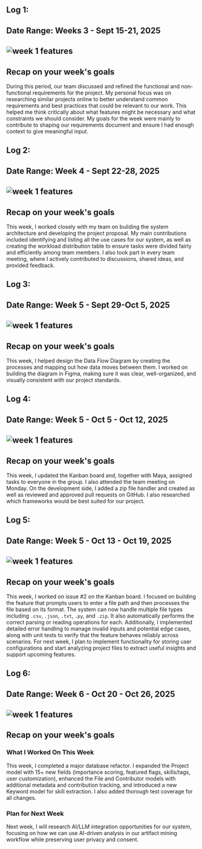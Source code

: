 ## Log 1:
## Date Range: Weeks 3 - Sept 15-21, 2025

## ![week 1 features](week1tasks.png)

## Recap on your week's goals

During this period, our team discussed and refined the functional and non-functional requirements for the project. My personal focus was on researching similar projects online to better understand common requirements and best practices that could be relevant to our work. This helped me think critically about what features might be necessary and what constraints we should consider. My goals for the week were mainly to contribute to shaping our requirements document and ensure I had enough context to give meaningful input. 

## Log 2:
## Date Range: Week 4 - Sept 22-28, 2025

## ![week 1 features](week2tasks.jpg)

## Recap on your week's goals

This week, I worked closely with my team on building the system architecture and developing the project proposal. My main contributions included identifying and listing all the use cases for our system, as well as creating the workload distribution table to ensure tasks were divided fairly and efficiently among team members. I also took part in every team meeting, where I actively contributed to discussions, shared ideas, and provided feedback.

## Log 3:
## Date Range: Week 5 - Sept 29-Oct 5, 2025

## ![week 1 features](week3tasks.jpg)

## Recap on your week's goals

This week, I helped design the Data Flow Diagram by creating the processes and mapping out how data moves between them. I worked on building the diagram in Figma, making sure it was clear, well-organized, and visually consistent with our project standards.

## Log 4:
## Date Range: Week 5 - Oct 5 - Oct 12, 2025

## ![week 1 features](week4tasks.jpg)

## Recap on your week's goals

This week, I updated the Kanban board and, together with Maya, assigned tasks to everyone in the group. I also attended the team meeting on Monday. On the development side, I added a zip file handler and created as well as reviewed and approved pull requests on GitHub. I also researched which frameworks would be best suited for our project.

## Log 5:
## Date Range: Week 5 - Oct 13 - Oct 19, 2025

## ![week 1 features](week5tasks.png)

## Recap on your week's goals

This week, I worked on issue #2 on the Kanban board. I focused on building the feature that prompts users to enter a file path and then processes the file based on its format. The system can now handle multiple file types including `.csv`, `.json`, `.txt`, `.py`, and `.zip`. It also automatically performs the correct parsing or reading operations for each. Additionally, I implemented detailed error handling to manage invalid inputs and potential edge cases, along with unit tests to verify that the feature behaves reliably across scenarios. For next week, I plan to implement functionality for storing user configurations and start analyzing project files to extract useful insights and support upcoming features.

## Log 6:
## Date Range: Week 6 - Oct 20 - Oct 26, 2025

## ![week 1 features](week6tasks.png)

## Recap on your week's goals

### What I Worked On This Week
This week, I completed a major database refactor. I expanded the Project model with 15+ new fields (importance scoring, featured flags, skills/tags, user customization), enhanced the File and Contributor models with additional metadata and contribution tracking, and introduced a new Keyword model for skill extraction. I also added thorough test coverage for all changes.

### Plan for Next Week
Next week, I will research AI/LLM integration opportunities for our system, focusing on how we can use AI-driven analysis in our artifact mining workflow while preserving user privacy and consent.